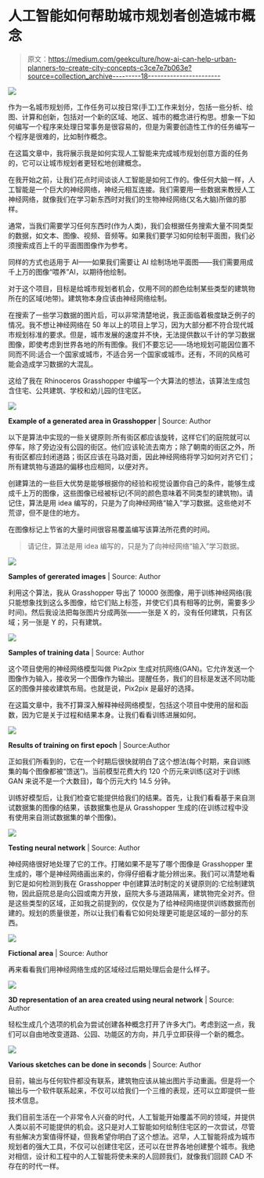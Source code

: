 # 人工智能如何帮助城市规划者创造城市概念

> 原文：<https://medium.com/geekculture/how-ai-can-help-urban-planners-to-create-city-concepts-c3ce7e7b063e?source=collection_archive---------18----------------------->

![](img/2b0380926e9f51f4756e4853da1041d2.png)

作为一名城市规划师，工作任务可以按日常(手工)工作来划分，包括一些分析、绘图、计算和创新，包括对一个新的区域、地区、城市的概念进行构思。想象一下如何编写一个程序来处理日常事务是很容易的，但是为需要创造性工作的任务编写一个程序是很难的，比如制作概念。

在这篇文章中，我将展示我是如何实现人工智能来完成城市规划创意方面的任务的，它可以让城市规划者更轻松地创建概念。

在我开始之前，让我们花点时间谈谈人工智能是如何工作的。像任何大脑一样，人工智能是一个巨大的神经网络，神经元相互连接。我们需要用一些数据来教授人工神经网络，就像我们在学习新东西时对我们的生物神经网络(又名大脑)所做的那样。

通常，当我们需要学习任何东西时(作为人类)，我们会根据任务搜索大量不同类型的数据，如文本、图像、视频、音频等。如果我们要学习如何绘制平面图，我们必须搜索成百上千的平面图图像作为参考。

同样的方式也适用于 AI——如果我们需要让 AI 绘制场地平面图——我们需要用成千上万的图像“喂养”AI，以期待他绘制。

对于这个项目，目标是给城市规划者机会，仅用不同的颜色绘制某些类型的建筑物所在的区域(地带)。建筑物本身应该由神经网络绘制。

在搜索了一些学习数据的图片后，可以非常清楚地说，我正面临着极度缺乏例子的情况。我不想让神经网络在 50 年以上的项目上学习，因为大部分都不符合现代城市规划标准的要求。但是，城市发展的速度并不快，无法提供数以千计的学习数据图像，即使考虑到世界各地的所有图像。我们不要忘记——场地规划可能因位置不同而不同:适合一个国家或城市，不适合另一个国家或城市。还有，不同的风格可能会造成学习数据的大混乱。

这给了我在 Rhinoceros Grasshopper 中编写一个大算法的想法，该算法生成包含住宅、公共建筑、学校和幼儿园的住宅区。

![](img/6684c4bc8c60093bdb7b4e5b549af4ec.png)

**Example of a generated area in Grasshopper** | Source: Author

以下是算法中实现的一些关键原则:所有街区都应该旋转，这样它们的庭院就可以停车，除了旁边没有公园的街区。他们应该轮流去南方；除了朝南的街区之外，所有街区都应封闭道路；街区应该在马路对面，因此神经网络将学习如何对齐它们；所有建筑物与道路的偏移也应相同，以便对齐。

创建算法的一些巨大优势是能够根据你的经验和视觉设置你自己的条件，能够生成成千上万的图像，这些图像已经被标记(不同的颜色意味着不同类型的建筑物)。请记住，算法是用 idea 编写的，只是为了向神经网络“输入”学习数据。这些绝对不荒谬，但不是住的地方。

在图像标记上节省的大量时间很容易覆盖编写该算法所花费的时间。

> 请记住，算法是用 idea 编写的，只是为了向神经网络“输入”学习数据。

![](img/07014532a306009f589ed9ad8575adaf.png)

**Samples of gererated images** | Source: Author

利用这个算法，我从 Grasshopper 导出了 10000 张图像，用于训练神经网络(我只能想象找到这么多图像，给它们贴上标签，并使它们具有相等的比例，需要多少时间)。然后我设法把每张图片分成两张——一张是 X 的，没有任何建筑，只有区域；另一张是 Y 的，只有建筑。

![](img/74440cc7f2cf6a0b16b489eba8e2d2e8.png)

**Samples of training data** | Source: Author

这个项目使用的神经网络模型叫做 Pix2pix 生成对抗网络(GAN)。它允许发送一个图像作为输入，接收另一个图像作为输出。提醒任务，我们的目标是发送不同功能区的图像并接收建筑布局。也就是说，Pix2pix 是最好的选择。

在这篇文章中，我不打算深入解释神经网络模型，包括这个项目中使用的层和函数，因为它是关于过程和结果本身。让我们看看训练进展如何。

![](img/4e79d75285c805216cd122ba3eed24b9.png)

**Results of training on first epoch** | Source:Author

正如我们所看到的，它在一个时期后很快就明白了这个想法(每个时期，来自训练集的每个图像都被“馈送”)。当前模型花费大约 120 个历元来训练(这对于训练 GAN 来说不是一个大数目)，每个历元大约 14.5 分钟。

训练好模型后，让我们检查它能提供给我们的结果。首先，让我们看看基于来自测试数据集的图像的结果，该数据集也是从 Grasshopper 生成的(在训练过程中没有使用来自测试数据集的单个图像)。

![](img/0ee7c20a0c282c22d3a669931783cc19.png)

**Testing neural network** | Source: Author

神经网络很好地处理了它的工作。打赌如果不是写了哪个图像是 Grasshopper 里生成的，哪个是神经网络画出来的，你得仔细看才能分辨出来。我们可以清楚地看到它是如何检测到我在 Grasshopper 中创建算法时制定的关键原则的:它绘制建筑物，因此庭院总是向公园或南方开放，庭院大多与道路隔离，建筑物完全对齐。但是这些类型的区域，正如我之前提到的，仅仅是为了给神经网络提供训练数据而创建的。规划的质量很差，所以让我们看看它如何处理更可能是区域的一部分的东西。

![](img/aca37aa63bd07dd1890f683006ae0ef4.png)

**Fictional area** | Source: Author

再来看看我们用神经网络生成的区域经过后期处理后会是什么样子。

![](img/2b0380926e9f51f4756e4853da1041d2.png)

**3D representation of an area created using neural network** | Source: Author

轻松生成几个选项的机会为尝试创建各种概念打开了许多大门。考虑到这一点，我们可以自由地改变道路、公园、功能区的方向，并几乎立即获得一个新的概念。

![](img/aada777521a670d0788c8f8016893042.png)

**Various sketches can be done in seconds** | Source: Author

目前，输出与任何软件都没有联系，建筑物应该从输出图片手动重画。但是将一个输出与一个软件联系起来，不仅可以给我们一个三维的表现，还可以立即提供一些技术信息。

我们目前生活在一个非常令人兴奋的时代，人工智能开始覆盖不同的领域，并提供人类以前不可能提供的机会。这只是对人工智能如何绘制住宅区的一次尝试，尽管有些解决方案值得怀疑，但我希望你明白了这个想法。迟早，人工智能将成为城市规划者的强大工具，不仅可以创建住宅区，还可以在世界各地创建整个城市。我绝对相信，设计和工程中的人工智能将使未来的人回顾我们，就像我们回顾 CAD 不存在的时代一样。
